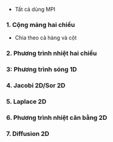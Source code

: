 - Tất cả dùng MPI

### 1. Cộng mảng hai chiều

- Chia theo cả hàng và cột

### 2. Phương trình nhiệt hai chiều

### 3: Phương trình sóng 1D

### 4. Jacobi 2D/Sor 2D

### 5. Laplace 2D

### 6. Phương trình nhiệt cân bằng 2D

### 7. Diffusion 2D
